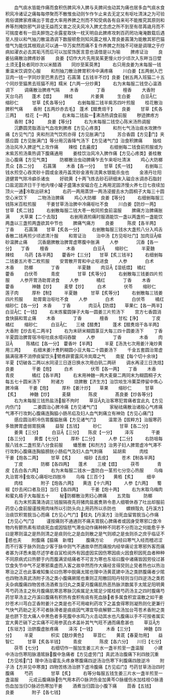 <!-- { "loadSidebar": true } -->
　　血气痰水皆能作痛而食积伤脾风冷入脾与夫脾间虫动其为痛也居多血气痰水食积风冷诸证之痛每每停聚而不散惟虫动则乍作乍止来去无定又有呕吐清沫之为可验焉俗谓脾家疼痛出于胃虚大率用养脾之剂而不知受病各有自来茍不能推究其原则和养等剂掩防邪气非徒无益而又害之况夫风冷入脾尤念虑之所不到至有荏苒歳月而不可揣度者有一田夫醉饱之余露星取快一枕天明自此脾疼攻刺百药罔功淹淹数载后遇至人授以和气抽刀散温酒调下数服顿愈则知风露之根入胃良姜菖蒲为能散其邪巴猫借气为能伐其根观此可以通一毕万矣然而痛不复作养脾之剂独不可继是调理之乎疗病如濯衣必去其垢汚而后可以加浆饰医言意也请借是以为喻
　　脾疼证治
　　良姜拈痛散治脾疼妙甚
　　良姜【切作大片先用吴茱茰慢火炒少顷次入东畔当日壁土须无处者同炒次以米醋酒
　　同炒至茱萸黒】
　　右只用良姜为末每服一钱重温米饮调空心服
　　和剂抽刀散治脾胃积冷中满疼痛
　　川白姜【五两剉入巴豆肉一钱一字同炒至巴黒去巴】石菖蒲【五钱半不炒】良姜【剉五两入班猫二十五个同炒至猫黒去班猫不用】糯米【六两一分炒黄】
　　右为末每服二钱空心温酒调下
　　调痛散治脾疼气隔
　　木香　　　　丁香　　　　檀香
　　大香附　　　天台乌药　　蓬术【煨】
　　辣桂　　　　片姜黄　　　生白姜
　　白豆仁　　缩砂仁　　　甘草【炙各等分】
　　右剉每服二钱半紫苏四叶煎服
　　桂花散治脾积气痛
　　香附【五两炒赤去毛】　蓬术【醋煑焙干】　　良姜
　　甘草【炙各三两】　　桂花【一两】
　　右末每二钱盐一沸汤热调食前服
　　秽迹脾疼方
　　香附【净】　　　良姜【等分】
　　右为末每服二钱空心陈米汤热调服
　　沉麝圆灵脂酒治气血攻刺脾疼【方见心疼类】
　　和剂七气汤治痰水攻脾作痛【方见气门】夹和剂流气饮煎亦得【方见胀满门】
　　苏合香圆【方见门】夹感应圆【方见胀满门】等分用沉香降气汤下【方见诸气门】治食积脾痛
　　独桂汤治风冷入脾逆气上攻作痛
　　辣桂【去麄皮】
　　右细剉每二钱食前煎服或为末紫苏煎汤乘热调下腹痛通用
　　姜桂饮治风冷入脾作痛【方见心疼类】姜桂散治心腹痛【方见气类】
　　防榔散治虫动脾痛乍去乍来呕吐清沫
　　鸡心大防榔　贯众【各二分】　　石菖蒲
　　木香【各一分】　　甘草【炙一钱】
　　右剉每三钱水煎空心吞灵砂十圆或金液丹盖灵砂金液有流黄水银能杀虫也
　　金液丹壮阳道健胃气除冷癖杀诸虫
　　好硫黄【十两飞炼去砂石研细末入磁合水调赤石脂封口盐泥固济日干于地内埋小罐子盛蒲水安磁合在上再用泥固济慢火养七日七夜续加顶火一通冷取出研末】
　　右药一两用蒸饼一两汤浸握去水为圆桐子大每三十圆空心米饮下
　　二物汤治脾痛
　　鸡心大防榔　良姜【等分】
　　右细剉每服三钱陈米百粒煎服
　　干姜甘草汤治脾中冷痛呕吐不食
　　川白姜【防炒一两】　甘草【炙二钱】
　　右剉散每服二钱大枣一枚同煎食前温服
　　脾痛方治脾痛胀满
　　大草果【二个去殻】
　　右剉用酒煎痛时服酒能饮一盏以两盏煎一盏能饮两盏以三盏煎两盏欲其中节也
　　脾痛气痛方
　　良姜　　　陈皮【各半两】　　丁香
　　石菖蒲　　甘草【炙各一分】
　　右剉散每服三钱水大盏煎八分入鸡舌香散二钱再煎少顷滤清汁服
　　和胃证治
　　治中汤【方见呕吐门】加肉豆缩砂温脾止痛
　　沉香磨脾散治脾胃虚寒腹中胀满
　　人参　　　　沉香【各一分】　　丁香
　　檀香　　　　木香　　　　白豆
　　缩砂仁　　　半夏麯　　　辣桂
　　乌药【各半两】　　藿香叶【三分】　　甘草【炙三钱半】
　　右细剉每二钱姜五片枣二枚煎服
　　安胃散开胃和中止呕进食
　　人参　　　　白术　　　　木香
　　防榔　　　　丁香　　　　半夏麯
　　肉豆【湿纸煨】　橘红　　　　藿香
　　白伏苓　　　青皮　　　　甘草【炙等分】
　　右剉散每三钱姜四片煎服
　　人参开胃汤助胃进食
　　人参　　　　橘红　　　　丁香
　　木香　　　　藿香　　　　神麯【炒】
　　麦孽【炒】　　　白术　　　　伏苓
　　缩砂仁　　　莲子肉　　　厚朴【制】
　　半夏麯　　　甘草【炙等分】
　　右剉散每三钱姜四片煎服
　　助胃膏治呕吐不食
　　人参　　　　白术　　　　白伏苓
　　橘红　　　　缩砂仁【各一分】　木香
　　丁香　　　　肉豆【防煨】　　草果仁【各一两半】白豆仁【一钱】
　　右末炼蜜圆弹子大每一圆姜三片煎汤下
　　宫方七香圆消食快膈和胃止痛
　　木香　　　　丁香　　　　檀香
　　甘松【浄】　　　丁皮　　　　橘红
　　缩砂仁　　　白豆仁　　三棱【醋煑】
　　蓬术【醋煑焙干各半两】大香附【炒去毛二两半】
　　右为末研米糊圆菉豆大每三四十圆姜汤下
　　丁香半夏圆治脾胃宿冷呕吐痰水噫闷吞酸
　　人参　　　　丁香　　　　木香
　　肉豆　　　陈橘红【各一分】　藿香叶【半两】
　　半夏【汤洗七次用姜汁淹炒黄用三两】
　　右细末姜汁煑麫糊圆小豆大每二十圆姜汤下
　　千金五套圆治胃虚膈满宿滞不消停痰留饮头臂疼辟雾露风冷岚瘴之气
　　南星【每个切十余块】　半夏【切破各二两以水同浸三日逐日换水次用白矾二两研
　　调水再浸三日洗焙】　　良姜　　　　干姜【炮】
　　白术　　　　伏苓【各一两】　　丁香
　　木香　　　　青皮　　　　橘红【各半两】
　　右末用神麯一两大麦蘖二两同末为糊圆桐子大每五七十圆米汤下
　　附诸方
　　烧脾散【济生方】治饮啖生冷菓菜停留中焦心脾冷痛
　　干姜【炮】　　　厚朴【姜汁炒】　　草果
　　缩砂仁　　　甘草【炙】　　　神麯【炒】
　　麦蘖　　　　陈皮　　　　髙良姜【炒各等分】
　　右为末每服三钱热盐汤服不拘时
　　草豆丸治客寒犯胃痛者宜此丸【方见内伤门】
　　二姜圆治心脾冷痛【方见诸气门】
　　家秘祛痛散治诸般心气疼痛气滞不行攻刺心腹痛连胸脇小肠吊疝及妇人血气刺痛立有神効【方见心痛门】
　　感应圆治积冷伤胃腹脇胀痛【方见诸气门】
　　温胃汤【拔粹方】治服寒药多致脾胃虚弱胃脘痛
　　益智【五钱】　　　砂仁　　　　甘草【各二分】
　　姜黄【三分】　　　白豆【三分】　　陈皮【一分】
　　泽泻　　　　干姜【各三分】　　黄耆【七分】
　　厚朴【二分】　　　人参【二分】
　　右防咀每服八钱水二盏煎至八分食前服
　　蟠葱散【和剂方】治男子妇人脾胃虚冷气滞不行攻刺心腹痛连胸脇膀胱小肠疝气及妇人血气刺痛
　　延胡索　　　肉桂　　　　干姜【炮各二两】
　　甘草【炙】　　　缩砂【去皮】　　　苍术【制各半两】
　　丁皮　　　　防榔【各四两】　　蓬术
　　三棱【煨】　　　茯苓　　　　青皮【去白各六两】
　　右为末每服二钱水一盏防白一茎煎七分空心热服
　　乌梅丸治胃冷虫攻心痛呕吐四肢冷
　　乌梅【三百个】　　黄栢【炙】　　　细辛
　　肉桂　　　　附子【炮各六两】　　黄连【十六两】
　　人参【六两】　　蜀椒【炒去闲口者及目】当归【各四两】
　　干姜【炮十两】
　　右为末取乌梅肉和蜜丸梧子大每服五十
　　秘防榔散治男妇心脾痛
　　五灵脂　　　防榔
　　右为末煎菖蒲汤调三钱服隔夜先将猪肉盐酱煑熟令患人细嚼休吞了吐出却服前药空心食前服谨按用肉味所以引防头向上用药所以杀防也
　　螺蛳殻丸【丹溪方】治痰饮积胃脘当心而痛【方见心气门】桂丸【丹溪方】治死血留胃脘当心作痛【方见心气门】
　　谨按痛则不通通则不痛夫胃脘心脾痛者或因身受寒邪口食冷物内有鬰热素有顽痰死血或因恼怒气滞虫动作痛种种不同若不分而治之何能愈乎予曰是寒则温之是热则清之是痰则化之是血则散之是气则顺之是虫则杀之庶乎临证不惑也夫
　　附腹痛【脇痛　新増】
　　腹痛方论
　　内经曰寒气入经而稽迟涩而不行客于脉外则血少客于脉中则气不通故卒然而痛按内经举痛论言寒邪外客而痛者甚为详悉未能尽述学者自冝检阅外有因虚因实因伤寒因痰火因食积因死血者种种不同原病式曰热鬰于内而腹满坚结痛者不可言为寒也东垣曰腹中诸痛皆因劳役过甚饮食失节中气不足寒邪乘虚而入客之故卒然而作大痛经言得炅则止炅者热也以热治寒治之正也此事难知集论曰伤寒中脘痛太隂也理中汤黄茋建中汤之类脐腹痛者少隂也四物汤真武汤附子汤之类小腹痛厥隂也重则正阳散回阳丹轻则当归四逆汤之类若夫杂病腹痛四物苦练汤酒煮当归丸之类夏月腹痛肌热恶热脉洪数属手太隂足阳明黄芩芍药汤主之秋月腹痛肌寒恶寒脉沉疾属足太隂足少隂桂枝芍药汤主之四时腹痛芍药甘草汤主之丹溪曰腹痛有积热有食积有痰有死血脉者多属食积宜温散之如干姜炒苍术川芎白芷香附姜汁之类是也不可用峻利药攻下之盖食得寒则凝热则化更兼行气快气药助之无不可者脉滑者是痰痰因气滞宜导痰解鬰二陈汤加台芎苍术香附之类是也脐下忽大痛人中黒色者多死腹中水鸣乃火击动其水也凡腹痛以手不可按者属实宜大黄芒硝下之实痛不可用参芪白术盖补其气气旺不通而痛愈甚也
　　草豆方【东垣方】治脐腹虚胀疼痛
　　泽泻【一钱】　　　木香【三分】　　　神麯【四分】
　　半夏　　　　枳实【麸炒黄色】　　草荳仁
　　黄茋【春夏勿用】　　益智仁　　　甘草【炙各半钱】
　　青皮　　　　陈皮【各六分】　　川归【七分】
　　茯苓【七分】
　　右细切作一服加生姜三片水一盏半煎至一盏温服
　　小建中汤治伤寒阳脉濇隂脉腹中急痛者【方见虚劳门】真武汤治腹痛下利四肢沉重【方见咳门】理中汤治霍乱头疼身寒腹痛四逆汤治伤寒下利腹痛四肢逆冷
　　附子汤【方并见中寒类】四物苦练汤治脐下虚冷腹痛【方见疝门】芍药甘草汤治四时腹痛
　　芍药　　　　甘草【炙】
　　右等分每服五钱生姜三片水一盏半煎至一盏温服
　　元戎云腹痛脉伤气用本药○脉洪伤金加黄芩○脉缓伤水加桂枝○脉濇伤血加当归○脉迟伤寒加干姜
　　酒煮当归圆治小腹下痛
　　茴香【五钱】　　　良姜　　　　附子【各七钱】
